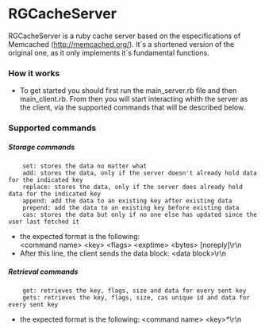 # RGCacheServer

RGCacheServer is a ruby cache server based on the especifications of Memcached (http://memcached.org/). It´s a shortened version of the original one, as it only implements it´s fundamental functions.

### How it works

- To get started you should first run the main_server.rb file and then main_client.rb. From then you will start interacting     whith the server as the client, via the supported commands that will be described below. 


### Supported commands

##### Storage commands
        
        set: stores the data no matter what
        add: stores the data, only if the server doesn't already hold data for the indicated key
        replace: stores the data, only if the server does already hold data for the indicated key
        append: add the data to an existing key after existing data
        prepend: add the data to an existing key before existing data
        cas: stores the data but only if no one else has updated since the user last fetched it
- the expected format is the following:<br>
\<command name\> \<key\> \<flags\> \<exptime\> \<bytes\> [noreply]\r\n
- After this line, the client sends the data block:
\<data block\>\r\n
        
##### Retrieval commands


        get: retrieves the key, flags, size and data for every sent key
        gets: retrieves the key, flags, size, cas unique id and data for every sent key
        
- the expected format is the following:
\<command name\> \<key\>*\r\n





